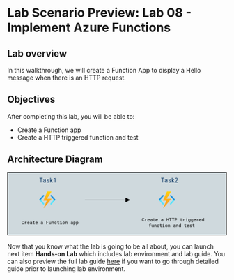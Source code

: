 # Lab Scenario Preview: Lab 08 - Implement Azure Functions

## Lab overview

In this walkthrough, we will create a Function App to display a Hello message when there is an HTTP request.

## Objectives

After completing this lab, you will be able to:

- Create a Function app
- Create a HTTP triggered function and test

## Architecture Diagram

![](../images/az900lab08.PNG)

Now that you know what the lab is going to be all about, you can launch next item **Hands-on Lab** which includes lab environment and lab guide. You can also preview the full lab guide [here](https://experience.cloudlabs.ai/#/labguidepreview/3ca4d4db-1571-4081-a175-116b06ac8b11) if you want to go through detailed guide prior to launching lab environment.
